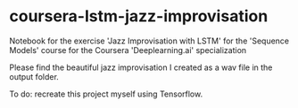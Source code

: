 # coursera-lstm-jazz-improvisation
Notebook for the exercise 'Jazz Improvisation with LSTM' for the 'Sequence Models' course for the Coursera 'Deeplearning.ai' specialization

Please find the beautiful jazz improvisation I created as a wav file in the output folder.

To do: recreate this project myself using Tensorflow.
